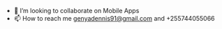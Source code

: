 - 💞️ I’m looking to collaborate on Mobile Apps
- 📫 How to reach me genyadennis91@gmail.com and +255744055066

<!---
Denscorper/Denscorper is a ✨ special ✨ repository because its `README.md` (this file) appears on your GitHub profile.
You can click the Preview link to take a look at your changes.
--->
